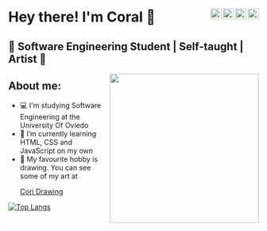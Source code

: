 <h1 align="left">Hey there! I'm Coral 👋 
<a href="https://github.com/coral2742">
  <img align="right" alt="Coral's Github" width="22px" src="https://cdn.jsdelivr.net/npm/simple-icons@v3/icons/github.svg" />
</a>
<a href="https://twitter.com/coral2742">
  <img align="right" alt="Coral's Twitter" width="22px" src="https://cdn.jsdelivr.net/npm/simple-icons@v3/icons/twitter.svg" />
</a>
<a href="https://www.instagram.com/coral2742">
  <img align="right" alt="Coral's Instagram" width="22px" src="https://cdn.jsdelivr.net/npm/simple-icons@v3/icons/instagram.svg" />
</a>
<a href="www.linkedin.com/in/coral-izquierdo-muñiz">
  <img align="right" alt="Coral's Linkdein" width="22px" src="https://cdn.jsdelivr.net/npm/simple-icons@v3/icons/linkedin.svg" />
</a>
   </h1>
   
   
<h2 align="left">🚀 Software Engineering Student | Self-taught | Artist 🚀</h2>
  
  
<img align="right" src="https://media.giphy.com/media/unQ3IJU2RG7DO/giphy.gif?cid=ecf05e476b474ujxy659q1sqh5jpac7mp9ge5g8m2lifhj79&rid=giphy.gif&ct=g" width="300"/>
 
 
## About me:
  -  💻 I'm studying Software Engineering at the University Of Oviedo 
  -  🎯 I’m currently learning HTML, CSS and JavaScript on my own
  -  🎨 My favourite hobby is drawing. You can see some of my art at <a href="https://coral2742.github.io/CoriDrawing/"> <p>Cori Drawing</p> </a>


[![Top Langs](https://github-readme-stats.vercel.app/api/top-langs/?username=coral2742&layout=compact&theme=jolly)](https://github.com/coral2742/github-readme-stats)

